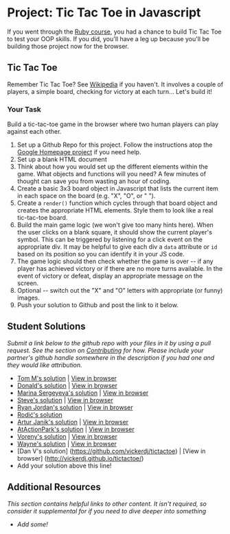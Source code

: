# Project: Tic Tac Toe in Javascript

If you went through the [Ruby course](/ruby-programming), you had a chance to build Tic Tac Toe to test your OOP skills.  If you did, you'll have a leg up because you'll be building those project now for the browser.

## Tic Tac Toe

Remember Tic Tac Toe? See [Wikipedia](http://en.wikipedia.org/wiki/Tic-tac-toe) if you haven't.  It involves a couple of players, a simple board, checking for victory at each turn... Let's build it!

### Your Task

Build a tic-tac-toe game in the browser where two human players can play against each other.  

1. Set up a Github Repo for this project.  Follow the instructions atop the [Google Homepage project](/web-development-101/html-css) if you need help.
1. Set up a blank HTML document
1. Think about how you would set up the different elements within the game.  What objects and functions will you need? A few minutes of thought can save you from wasting an hour of coding.
2. Create a basic 3x3 board object in Javascript that lists the current item in each space on the board (e.g. "X", "O", or " ").
3. Create a `render()` function which cycles through that board object and creates the appropriate HTML elements.  Style them to look like a real tic-tac-toe board.
4. Build the main game logic (we won't give too many hints here).  When the user clicks on a blank square, it should show the current player's symbol.  This can be triggered by listening for a click event on the appropriate div.  It may be helpful to give each div a `data` attribute or `id` based on its position so you can identify it in your JS code.
3. The game logic should then check whether the game is over -- if any player has achieved victory or if there are no more turns available.  In the event of victory or defeat, display an appropriate message on the screen.
4. Optional -- switch out the "X" and "O" letters with appropriate (or funny) images.
3. Push your solution to Github and post the link to it below.


## Student Solutions

*Submit a link below to the github repo with your files in it by using a pull request.  See the section on [Contributing](http://github.com/TheOdinProject/curriculum/blob/master/contributing.md) for how.  Please include your partner's github handle somewhere in the description if you had one and they would like attribution.*

* [Tom M's solution](https://github.com/tim5046/projectOdin/blob/master/Javascript/tictactoe/) | [View in browser](http://htmlpreview.github.io/?https://github.com/tim5046/projectOdin/blob/master/Javascript/tictactoe/index.html)
* [Donald's solution](https://github.com/donaldali/odin-js-jquery/tree/master/tictactoe) | [View in browser](http://htmlpreview.github.io/?https://github.com/donaldali/odin-js-jquery/blob/master/tictactoe/index.html "Tic-tac-toe")
* [Marina Sergeyeva's solution](https://github.com/imousterian/OdinProject/tree/master/Project5_5_TicTacToe) | [View in browser](http://htmlpreview.github.io/?https://github.com/imousterian/OdinProject/blob/master/Project5_5_TicTacToe/index.html)
* [Steve's solution](https://github.com/beesmart/JS_tictactoe) | [View in browser](http://beesmart.github.io/JS_tictactoe)
* [Ryan Jordan's solution](https://github.com/krjordan/odin-project/tree/master/TicTacToe) | [View in browser](http://htmlpreview.github.io/?https://github.com/krjordan/odin-project/tree/master/TicTacToe/index.html)
* [Rodić's solution](https://github.com/Rodic/TOP---js-assignments/tree/master/Project%20-%20Tic%20Tac%20Toe%20in%20Javascript)
* [Artur Janik's solution](https://github.com/ArturJanik/TOPJS/tree/master/Project5) | [View in browser](https://rawgit.com/ArturJanik/TOPJS/master/Project5/index.html)
* [AtActionPark's solution](https://github.com/AtActionPark/odin_js_tictactoe) | [View in browser](http://htmlpreview.github.io/?https://github.com/AtActionPark/odin_js_tictactoe/blob/master/index.html)
* [Voreny's solution](https://github.com/Gelio/tic-tac-toe) | [View in browser](http://gelio.github.io/tic-tac-toe/)
* [Wayne's solution](https://github.com/wayneho/Tic_Tac_Toe) | [View in browser](https://rawgit.com/wayneho/Tic_Tac_Toe/master/index.html)
* [Dan V's solution] (https://github.com/vickerdj/tictactoe) | [View in browser] (http://vickerdj.github.io/tictactoe/) 
* Add your solution above this line!


## Additional Resources

*This section contains helpful links to other content. It isn't required, so consider it supplemental for if you need to dive deeper into something*

* *Add some!*
